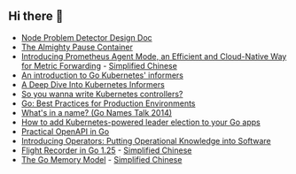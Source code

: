 ## Hi there 👋

<!--
**yusheng-guo/yusheng-guo** is a ✨ _special_ ✨ repository because its `README.md` (this file) appears on your GitHub profile.

Here are some ideas to get you started:

- 🔭 I’m currently working on ...
- 🌱 I’m currently learning ...
- 👯 I’m looking to collaborate on ...
- 🤔 I’m looking for help with ...
- 💬 Ask me about ...
- 📫 How to reach me: ...
- 😄 Pronouns: ...
- ⚡ Fun fact: ...
-->

- [Node Problem Detector Design Doc](node-problem-detector-v0/README.md)
- [The Almighty Pause Container](almighty-pause-container/README.md)
- [Introducing Prometheus Agent Mode, an Efficient and Cloud-Native Way for Metric Forwarding](prometheus-agent-mode-introduction/README.md) - [Simplified Chinese](prometheus-agent-mode-introduction/README_zh-CN.md)
- [An introduction to Go Kubernetes' informers](kubernetes-informers/introduction/README.md)
- [A Deep Dive Into Kubernetes Informers](kubernetes-informers/deep-dive/README.md)
- [So you wanna write Kubernetes controllers?](kubernetes-controllers/README.md)
- [Go: Best Practices for Production Environments](go-in-production/README.md)
- [What's in a name? (Go Names Talk 2014)](go-names-talk/README.md)
- [How to add Kubernetes-powered leader election to your Go apps](kubernetes-leader-election/README.md)
- [Practical OpenAPI in Go](go-practical-openapi/README.md)
- [Introducing Operators: Putting Operational Knowledge into Software](kubernetes-operators/README.md)
- [Flight Recorder in Go 1.25](flight-recorder-in-go/README.md) - [Simplified Chinese](flight-recorder-in-go/README_zh-CN.md)
- [The Go Memory Model](go-memory-model/README.md) - [Simplified Chinese](go-memory-model/README_zh-CN.md)
